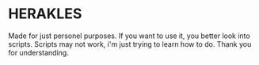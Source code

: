 # HERAKLES
Made for just personel purposes.
If you want to use it, you better look into scripts.
Scripts may not work, i'm just trying to learn how to do.
Thank you for understanding.